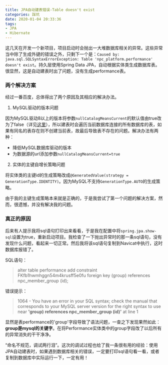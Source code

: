 ```yaml
---
title: JPA自动建表错误-Table doesn't exist
categories: 踩坑
date: 2020-01-04 20:33:36
tags:
- JPA
- Hibernate
---
```


这几天在开发一个新项目，项目启动时会抛出一大堆数据库相关的异常。这些异常当中除了生成外键的错误之外，只剩下一个是：`Caused by: java.sql.SQLSyntaxErrorException: Table 'npc_platform.performance' doesn't exist`。持久层使用Spring Data JPA，自动根据实体类生成数据库表。很显然，这是自动建表时出了问题，没有生成performance表。<!-- more -->

### 两个解决方案

经过一番百度，总体得出了两个原因及其相应的解决办法。

1. MySQL驱动的版本问题

因为MySQL驱动8以上的版本将参数`nullCatalogMeansCurrent`的默认值由true改为了false（详见[这里](https://segmentfault.com/a/1190000017264370)），所以建表时会遍历当前数据库连接的所有数据库的表，如果有同名的表存在则不创建当前表，故最后导致表不存在的问题。解决办法有两种：

- 降低MySQL数据库驱动的版本
- 为数据源的url添加参数`nullCatalogMeansCurrent=true`

2. 实体的主键自增长策略问题

将实体类的主键id的生成策略改成`@GeneratedValue(strategy = GenerationType.IDENTITY)`。因为MySQL不支持`GenerationType.AUTO`的生成策略。

由于我的主键生成策略本来就是正确的，于是我尝试了第一个问题的解决方案，然而，很遗憾，并没有解决我的问题。

### 真正的原因

后来有人提示我将sql语句打印出来看看，于是我在配置中将`spring.jpa.show-sql`设置为true，重新启动项目。我检查了一下抛出异常时的那一条sql语句，没有发现什么问题，看起来一切正常。然后我将该sql语句复制到Navicat中执行，这时数据库报错了。

SQL语句：

> alter table performance add constraint FKfb1hwmhggn54m4krusff5e0fu foreign key (group) references npc_member_group (id);

错误提示：

> 1064 - You have an error in your SQL syntax; check the manual that corresponds to your MySQL server version for the right syntax to use near **'group) references npc_member_group (id)'** at line 1

显然是表performance的'group'字段导致了语法问题，一查之下发现果然如此：**group是mysql的关键字**。在将Performance实体类中的group字段改了以后所有的异常消失的干干净净。

“命名不规范，调试两行泪”。这次的调试过程也给了我一条很有用的经验：使用JPA自动建表时，如果遇到数据库相关的错误，一定要打印sql语句看一看，或者复制到数据库中实际运行一下，一定有用！